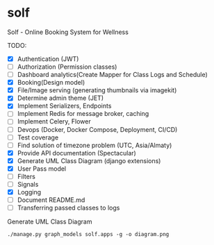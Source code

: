 # solf
Solf - Online Booking System for Wellness

TODO:
- [x] Authentication (JWT)
- [ ] Authorization (Permission classes)
- [ ] Dashboard analytics(Create Mapper for Class Logs and Schedule)
- [x] Booking(Design model)
- [x] File/Image serving (generating thumbnails via imagekit)
- [x] Determine admin theme (JET)
- [x] Implement Serializers, Endpoints
- [ ] Implement Redis for message broker, caching
- [ ] Implement Celery, Flower
- [ ] Devops (Docker, Docker Compose, Deployment, CI/CD)
- [ ] Test coverage
- [ ] Find solution of timezone problem (UTC, Asia/Almaty)
- [x] Provide API documentation (Spectacular)
- [x] Generate UML Class Diagram (django extensions)
- [x] User Pass model
- [ ] Filters
- [ ] Signals
- [x] Logging
- [ ] Document README.md
- [ ] Transferring passed classes to logs

Generate UML Class Diagram
```shell script
./manage.py graph_models solf.apps -g -o diagram.png  
```